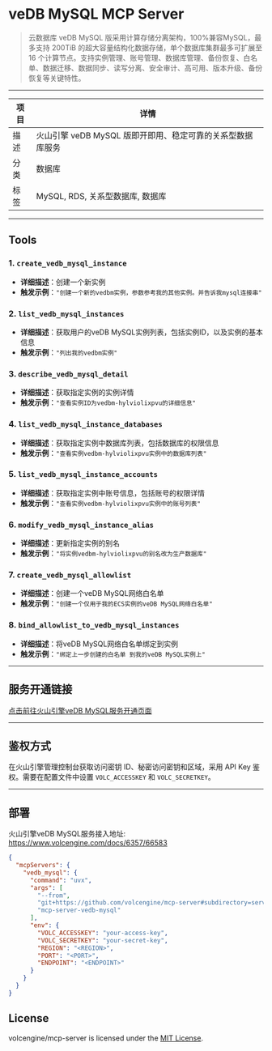 # veDB MySQL MCP Server
> 云数据库 veDB MySQL 版采用计算存储分离架构，100%兼容MySQL，最多支持 200TiB 的超大容量结构化数据存储，单个数据库集群最多可扩展至 16 个计算节点。支持实例管理、账号管理、数据库管理、备份恢复、白名单、数据迁移、数据同步、读写分离、安全审计、高可用、版本升级、备份恢复等关键特性。

---


| 项目 | 详情 |
| ---- | ---- |
| 描述 | 火山引擎 veDB MySQL 版即开即用、稳定可靠的关系型数据库服务 |
| 分类 | 数据库 |
| 标签 | MySQL, RDS, 关系型数据库, 数据库 |

---

## Tools

### 1. `create_vedb_mysql_instance`
- **详细描述**：创建一个新实例
- **触发示例**：`"创建一个新的vedbm实例，参数参考我的其他实例。并告诉我mysql连接串"`

### 2. `list_vedb_mysql_instances`
- **详细描述**：获取用户的veDB MySQL实例列表，包括实例ID，以及实例的基本信息
- **触发示例**：`"列出我的vedbm实例"`

### 3. `describe_vedb_mysql_detail`
- **详细描述**：获取指定实例的实例详情
- **触发示例**：`"查看实例ID为vedbm-hylviolixpvu的详细信息"`

### 4. `list_vedb_mysql_instance_databases`
- **详细描述**：获取指定实例中数据库列表，包括数据库的权限信息
- **触发示例**：`"查看实例vedbm-hylviolixpvu实例中的数据库列表"`

### 5. `list_vedb_mysql_instance_accounts`
- **详细描述**：获取指定实例中账号信息，包括账号的权限详情
- **触发示例**：`"查看实例vedbm-hylviolixpvu实例中的账号列表"`

### 6. `modify_vedb_mysql_instance_alias`
- **详细描述**：更新指定实例的别名
- **触发示例**：`"将实例vedbm-hylviolixpvu的别名改为生产数据库"`

### 7. `create_vedb_mysql_allowlist`
- **详细描述**：创建一个veDB MySQL网络白名单
- **触发示例**：`"创建一个仅用于我的ECS实例的veDB MySQL网络白名单"`

### 8. `bind_allowlist_to_vedb_mysql_instances`
- **详细描述**：将veDB MySQL网络白名单绑定到实例
- **触发示例**：`"绑定上一步创建的白名单 到我的veDB MySQL实例上"`

---

## 服务开通链接
[点击前往火山引擎veDB MySQL服务开通页面](https://console.volcengine.com/db/vedb-mysql)

---

## 鉴权方式
在火山引擎管理控制台获取访问密钥 ID、秘密访问密钥和区域，采用 API Key 鉴权。需要在配置文件中设置 `VOLC_ACCESSKEY` 和 `VOLC_SECRETKEY`。

---

## 部署
火山引擎veDB MySQL服务接入地址: <https://www.volcengine.com/docs/6357/66583>
```json
{
  "mcpServers": {
    "vedb_mysql": {
      "command": "uvx",
      "args": [
        "--from",
        "git+https://github.com/volcengine/mcp-server#subdirectory=server/mcp_server_vedb_mysql",
        "mcp-server-vedb-mysql"
      ],
      "env": {
        "VOLC_ACCESSKEY": "your-access-key",
        "VOLC_SECRETKEY": "your-secret-key",
        "REGION": "<REGION>",
        "PORT": "<PORT>",
        "ENDPOINT": "<ENDPOINT>"
      }
    }
  }
}
```

## License

volcengine/mcp-server is licensed under the [MIT License](https://github.com/volcengine/mcp-server/blob/main/LICENSE).
